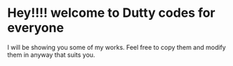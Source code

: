 # Hey!!!! welcome to Dutty codes for everyone


I will be showing you some of my works. Feel free to copy them and modify them in anyway that suits you. 
